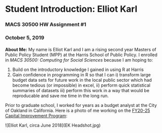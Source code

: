 # Student Introduction: Elliot Karl
### MACS 30500 HW Assignment #1
### October 5, 2019

####
**About Me:** My name is Elliot Karl and I am a rising second year Masters of Public Policy Student (MPP) at the Harris School of Public Policy. I enrolled in *MACS 30500: Computing for Social Sciences* because I am hoping to:

1. Build on the introductory knowledge I gained in using R at Harris
2. Gain confidence in programming in R so that I can
i) transform large budget data sets for future work in the local public sector which had become tedious (or impossible) in excel,
ii) perform quick statistical summaries of datasets
iii) perform this work in a way that would be reproducable and save me time in the long run.

Prior to graduate school, I worked for years as a budget analyst at the City of Oakland in California. Here is a photo of me working on the [FY20-25 Capital Improvement Program](https://www.oaklandca.gov/documents/fy-2019-21-capital-improvement-program-cip):

![Elliot Karl, circa June 2018](EK Headshot.jpg)
